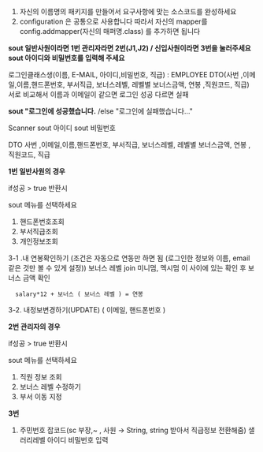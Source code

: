 1. 자신의 이름명의 패키지를 만들어서 요구사항에 맞는 소스코드를 완성하세요
2. configuration 은 공통으로 사용합니다 따라서 자신의 mapper를 config.addmapper(자신의 매퍼명.class) 를 추가하면 됩니다




**sout 일반사원이라면 1번 관리자라면 2번(J1,J2) / 신입사원이라면 3번을 눌러주세요** 
**sout 아이디와 비밀번호를 입력해 주세요**

로그인클래스생(이름, E-MAIL, 아이디,비밀번호, 직급) : EMPLOYEE DTO(사번 ,이메일,이름,핸드폰번호, 부서직급, 보너스레벨, 레벨별 보너스금액, 연봉 ,직원코드, 직급)
서로 비교해서 이름과 이메일이 같으면 로그인 성공 다르면 실패

**sout "로그인에 성공했습니다.** /else "로그인에 실패했습니다..."

Scanner
sout 아이디
sout 비밀번호

DTO 사번 ,이메일,이름,핸드폰번호, 부서직급, 보너스레벨, 레벨별 보너스금액, 연봉 ,직원코드, 직급

**1번 일반사원의 경우** 

if성공 > true 반환시 

sout 메뉴를 선택하세요 

1. 핸드폰번호조회 
2. 부서직급조회
3. 개인정보조회 

3-1 .내 연봉확인하기 (조건은 자동으로 연동만 하면 됨 (로그인한 정보와 이름, email 같은 것만 볼 수 있게 설정)) 보너스 레벨 join 미니멈, 멕시멈 이 사이에 있는 확인 후 보너스 금액 확인 

      salary*12 + 보너스 ( 보너스 레벨 ) = 연봉

3-2. 내정보변경하기(UPDATE) ( 이메일, 핸드폰번호 )

**2번 관리자의 경우**

if성공 > true 반환시 

sout 메뉴를 선택하세요

1. 직원 정보 조회
2. 보너스 레벨 수정하기
3. 부서 이동 지정 

**3번** 

1. 주민번호 잡코드(sc 부장,~ , 사원 → String, string 받아서 직급정보 전환해줌) 샐러리레벨 아이디 비밀번호 입력
